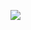<a href="https://discord.gg/viberadio" target="_blank"><img src="https://i.imgur.com/l93VFTk.png" /></a>
